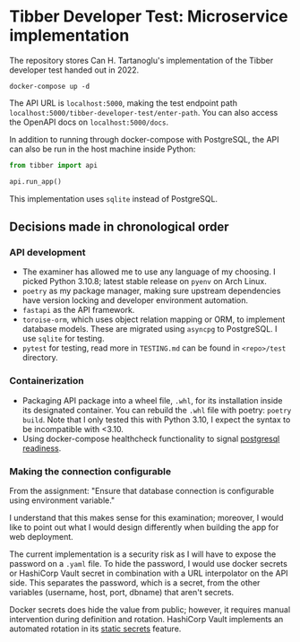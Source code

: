 # Tibber Developer Test: Microservice implementation

The repository stores Can H. Tartanoglu's implementation of the Tibber developer test handed out in 2022.

```shell
docker-compose up -d
```
The API URL is `localhost:5000`, making the test endpoint path `localhost:5000/tibber-developer-test/enter-path`. You can also access the OpenAPI docs on `localhost:5000/docs`.

In addition to running through docker-compose with PostgreSQL, the API can also be run in the host machine inside Python:
```python
from tibber import api

api.run_app()
```
This implementation uses `sqlite` instead of PostgreSQL.

## Decisions made in chronological order

### API development
- The examiner has allowed me to use any language of my choosing. I picked Python 3.10.8; latest stable release on `pyenv` on Arch Linux.
- `poetry` as my package manager, making sure upstream dependencies have version locking and developer environment automation.
- `fastapi` as the API framework.
- `toroise-orm`, which uses object relation mapping or ORM, to implement database models. These are migrated using `asyncpg` to PostgreSQL. I use `sqlite` for testing.
- `pytest` for testing, read more in `TESTING.md` can be found in `<repo>/test` directory.

### Containerization
- Packaging API package into a wheel file, `.whl`, for its installation inside its designated container. You can rebuild the `.whl` file with poetry: `poetry build`. Note that I only tested this with Python 3.10, I expect the syntax to be incompatible with <3.10. 
- Using docker-compose healthcheck functionality to signal [postgresql readiness](https://github.com/peter-evans/docker-compose-healthcheck).

### Making the connection configurable
From the assignment: "Ensure that database connection is configurable using environment variable."

I understand that this makes sense for this examination; moreover, I would like to point out what I would design differently when building the app for web deployment.

The current implementation is a security risk as I will have to expose the password on a `.yaml` file. To hide the password, I would use docker secrets or HashiCorp Vault secret in combination with a URL interpolator on the API side. This separates the password, which is a secret, from the other variables (username, host, port, dbname) that aren't secrets.

Docker secrets does hide the value from public; however, it requires manual intervention during definition and rotation. HashiCorp Vault implements an automated rotation in its [static secrets](https://developer.hashicorp.com/vault/tutorials/secrets-management/static-secrets#generate-a-token-for-apps) feature.
